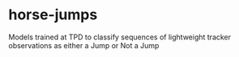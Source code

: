 # horse-jumps
Models trained at TPD to classify sequences of lightweight tracker observations as either a Jump or Not a Jump
